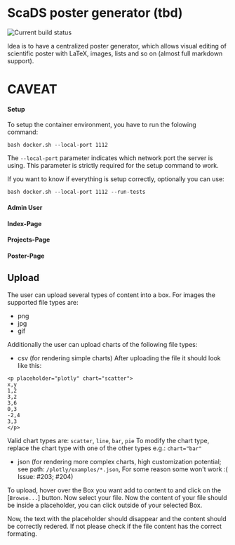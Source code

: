 # ScaDS poster generator (tbd)

![Current build status](https://github.com/bit3lyp9tu/scientific_poster_generator/actions/workflows/main.yml/badge.svg?event=push)

Idea is to have a centralized poster generator, which allows visual editing of
scientific poster with LaTeX, images, lists and so on (almost full markdown support).

# CAVEAT

#### Setup

To setup the container environment, you have to run the folowing command:
```console
bash docker.sh --local-port 1112
```
The ```--local-port``` parameter indicates which network port the server is using. This parameter is strictly required for the setup command to work.


If you want to know if everything is setup correctly, optionally you can use:
```console
bash docker.sh --local-port 1112 --run-tests
```
#### Admin User

#### Index-Page
#### Projects-Page
#### Poster-Page

## Upload
The user can upload several types of content into a box. For images the supported file types are:
- png
- jpg
- gif

Additionally the user can upload charts of the following file types:
- csv (for rendering simple charts)
After uploading the file it should look like this:
```console
<p placeholder="plotly" chart="scatter">
x,y
1,2
3,2
3,6
0,3
-2,4
3,3
</p>
```
Valid chart types are: ```scatter```, ```line```, ```bar```, ```pie```
To modify the chart type, replace the chart type with one of the other types e.g.: ```chart="bar"```

- json (for rendering more complex charts, high customization potential; see path: ```/plotly/examples/*.json```, For some reason some won't work :( Issue: #203; #204)

To upload, hover over the Box you want add to content to and click on the [```Browse...```] button. Now select your file. Now the content of your file should be inside a placeholder, you can click outside of your selected Box.

Now, the text with the placeholder should disappear and the content should be correctly redered.
If not please check if the file content has the correct formating.
